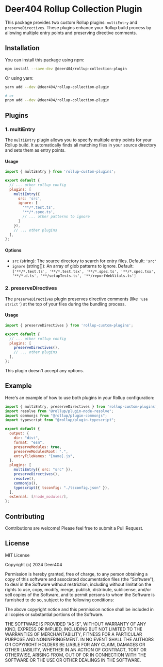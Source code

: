 
# Deer404 Rollup Collection Plugin

This package provides two custom Rollup plugins: `multiEntry` and `preserveDirectives`. These plugins enhance your Rollup build process by allowing multiple entry points and preserving directive comments.

## Installation

You can install this package using npm:

```bash
npm install --save-dev @deer404/rollup-collection-plugin
```

Or using yarn:

```bash
yarn add --dev @deer404/rollup-collection-plugin
```

```bash
# or
pnpm add --dev @deer404/rollup-collection-plugin
```

## Plugins

### 1. multiEntry

The `multiEntry` plugin allows you to specify multiple entry points for your Rollup build. It automatically finds all matching files in your source directory and sets them as entry points.

#### Usage

```javascript
import { multiEntry } from 'rollup-custom-plugins';

export default {
  // ... other rollup config
  plugins: [
    multiEntry({
      src: 'src',
      ignore: [
        '**/*.test.ts',
        '**/*.spec.ts',
        // ... other patterns to ignore
      ]
    }),
    // ... other plugins
  ],
};
```

#### Options

- `src` (string): The source directory to search for entry files. Default: `'src'`
- `ignore` (string[]): An array of glob patterns to ignore. Default: `['**/*.test.ts', '**/*.test.tsx', '**/*.spec.ts', '**/*.spec.tsx', '**/*.d.ts', '**/setupTests.ts', '**/reportWebVitals.ts']`

### 2. preserveDirectives

The `preserveDirectives` plugin preserves directive comments (like `'use strict'`) at the top of your files during the bundling process.

#### Usage

```javascript
import { preserveDirectives } from 'rollup-custom-plugins';

export default {
  // ... other rollup config
  plugins: [
    preserveDirectives(),
    // ... other plugins
  ],
};
```

This plugin doesn't accept any options.

## Example

Here's an example of how to use both plugins in your Rollup configuration:

```javascript
import { multiEntry, preserveDirectives } from 'rollup-custom-plugins';
import resolve from "@rollup/plugin-node-resolve";
import commonjs from "@rollup/plugin-commonjs";
import typescript from "@rollup/plugin-typescript";

export default {
  output: {
    dir: "dist",
    format: "esm",
    preserveModules: true,
    preserveModulesRoot: ".",
    entryFileNames: "[name].js",
  },
  plugins: [
    multiEntry({ src: "src" }),
    preserveDirectives(),
    resolve(),
    commonjs(),
    typescript({ tsconfig: "./tsconfig.json" }),
  ],
  external: [/node_modules/],
};
```

## Contributing

Contributions are welcome! Please feel free to submit a Pull Request.

## License
MIT License

Copyright (c) 2024 Deer404

Permission is hereby granted, free of charge, to any person obtaining a copy
of this software and associated documentation files (the "Software"), to deal
in the Software without restriction, including without limitation the rights
to use, copy, modify, merge, publish, distribute, sublicense, and/or sell
copies of the Software, and to permit persons to whom the Software is
furnished to do so, subject to the following conditions:

The above copyright notice and this permission notice shall be included in all
copies or substantial portions of the Software.

THE SOFTWARE IS PROVIDED "AS IS", WITHOUT WARRANTY OF ANY KIND, EXPRESS OR
IMPLIED, INCLUDING BUT NOT LIMITED TO THE WARRANTIES OF MERCHANTABILITY,
FITNESS FOR A PARTICULAR PURPOSE AND NONINFRINGEMENT. IN NO EVENT SHALL THE
AUTHORS OR COPYRIGHT HOLDERS BE LIABLE FOR ANY CLAIM, DAMAGES OR OTHER
LIABILITY, WHETHER IN AN ACTION OF CONTRACT, TORT OR OTHERWISE, ARISING FROM,
OUT OF OR IN CONNECTION WITH THE SOFTWARE OR THE USE OR OTHER DEALINGS IN THE
SOFTWARE.
